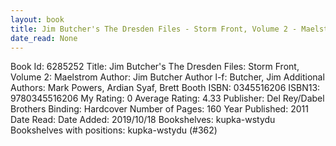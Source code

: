 ```yaml
---
layout: book
title: Jim Butcher's The Dresden Files - Storm Front, Volume 2 - Maelstrom
date_read: None
---
```


Book Id: 6285252
Title: Jim Butcher's The Dresden Files: Storm Front, Volume 2: Maelstrom
Author: Jim Butcher
Author l-f: Butcher, Jim
Additional Authors: Mark Powers, Ardian Syaf, Brett Booth
ISBN: 0345516206
ISBN13: 9780345516206
My Rating: 0
Average Rating: 4.33
Publisher: Del Rey/Dabel Brothers
Binding: Hardcover
Number of Pages: 160
Year Published: 2011
Date Read: 
Date Added: 2019/10/18
Bookshelves: kupka-wstydu
Bookshelves with positions: kupka-wstydu (#362)

